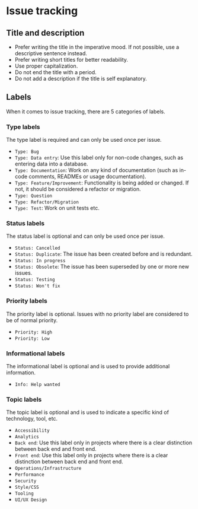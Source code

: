 # Issue tracking

## Title and description

- Prefer writing the title in the imperative mood. If not possible, use a descriptive sentence instead.
- Prefer writing short titles for better readability.
- Use proper capitalization.
- Do not end the title with a period.
- Do not add a description if the title is self explanatory.

## Labels

When it comes to issue tracking, there are 5 categories of labels.

### Type labels

The type label is required and can only be used once per issue.

- `Type: Bug`
- `Type: Data entry`: Use this label only for non-code changes, such as entering data into a database.
- `Type: Documentation`: Work on any kind of documentation (such as in-code comments, READMEs or usage documentation).
- `Type: Feature/Improvement`: Functionality is being added or changed. If not, it should be considered a refactor or migration.
- `Type: Question`
- `Type: Refactor/Migration`
- `Type: Test`: Work on unit tests etc.

### Status labels

The status label is optional and can only be used once per issue.

- `Status: Cancelled`
- `Status: Duplicate`: The issue has been created before and is redundant.
- `Status: In progress`
- `Status: Obsolete`: The issue has been superseded by one or more new issues.
- `Status: Testing`
- `Status: Won't fix`

### Priority labels

The priority label is optional. Issues with no priority label are considered to be of normal priority.

- `Priority: High`
- `Priority: Low`

### Informational labels

The informational label is optional and is used to provide additional information.

- `Info: Help wanted`

### Topic labels

The topic label is optional and is used to indicate a specific kind of technology, tool, etc.

- `Accessibility`
- `Analytics`
- `Back end`: Use this label only in projects where there is a clear distinction between back end and front end.
- `Front end`: Use this label only in projects where there is a clear distinction between back end and front end.
- `Operations/Infrastructure`
- `Performance`
- `Security`
- `Style/CSS`
- `Tooling`
- `UI/UX Design`
